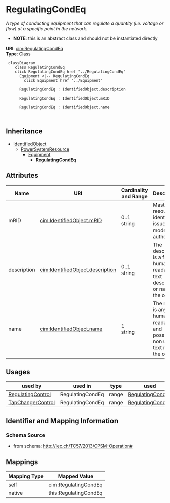 # RegulatingCondEq


_A type of conducting equipment that can regulate a quantity (i.e. voltage or flow) at a specific point in the network._




* __NOTE__: this is an abstract class and should not be instantiated directly


**URI**: [cim:RegulatingCondEq](http://iec.ch/TC57/2013/CIM-schema-cim16#RegulatingCondEq)<br />
**Type**: Class




```mermaid
 classDiagram
    class RegulatingCondEq
    click RegulatingCondEq href "../RegulatingCondEq"
      Equipment <|-- RegulatingCondEq
        click Equipment href "../Equipment"
      
      RegulatingCondEq : IdentifiedObject.description
        
      RegulatingCondEq : IdentifiedObject.mRID
        
      RegulatingCondEq : IdentifiedObject.name
        
      
```





## Inheritance
* [IdentifiedObject](IdentifiedObject.md)
    * [PowerSystemResource](PowerSystemResource.md)
        * [Equipment](Equipment.md)
            * **RegulatingCondEq**



## Attributes


| Name | URI | Cardinality and Range | Description | Inheritance |
| ---  | --- | --- | --- | --- |
| mRID | [cim:IdentifiedObject.mRID](http://iec.ch/TC57/2013/CIM-schema-cim16#IdentifiedObject.mRID) | 0..1 <br />  string  | Master resource identifier issued by a model authority | [IdentifiedObject](IdentifiedObject.md) |
| description | [cim:IdentifiedObject.description](http://iec.ch/TC57/2013/CIM-schema-cim16#IdentifiedObject.description) | 0..1 <br />  string  | The description is a free human readable text describing or naming the object | [IdentifiedObject](IdentifiedObject.md) |
| name | [cim:IdentifiedObject.name](http://iec.ch/TC57/2013/CIM-schema-cim16#IdentifiedObject.name) | 1 <br />  string  | The name is any free human readable and possibly non unique text naming the o... | [IdentifiedObject](IdentifiedObject.md) |





## Usages

| used by | used in | type | used |
| ---  | --- | --- | --- |
| [RegulatingControl](RegulatingControl.md) | RegulatingCondEq | range | [RegulatingCondEq](RegulatingCondEq.md) |
| [TapChangerControl](TapChangerControl.md) | RegulatingCondEq | range | [RegulatingCondEq](RegulatingCondEq.md) |






## Identifier and Mapping Information







### Schema Source


* from schema: http://iec.ch/TC57/2013/CPSM-Operation#





## Mappings

| Mapping Type | Mapped Value |
| ---  | ---  |
| self | cim:RegulatingCondEq |
| native | this:RegulatingCondEq |




